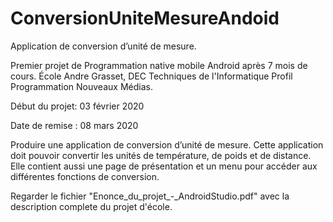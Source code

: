 # ConversionUniteMesureAndoid

Application de conversion d’unité de mesure.

Premier projet de Programmation native mobile Android après 7 mois de cours.
École Andre Grasset, DEC Techniques de l'Informatique Profil Programmation Nouveaux Médias.

Début du projet: 03 février 2020

Date de remise : 08 mars 2020

Produire une application de conversion d’unité de mesure. Cette application doit
pouvoir convertir les unités de température, de poids et de distance. Elle contient aussi une
page de présentation et un menu pour accéder aux différentes fonctions de conversion.

Regarder le fichier "Enonce_du_projet_-_AndroidStudio.pdf" avec la description complete du projet d'école.

